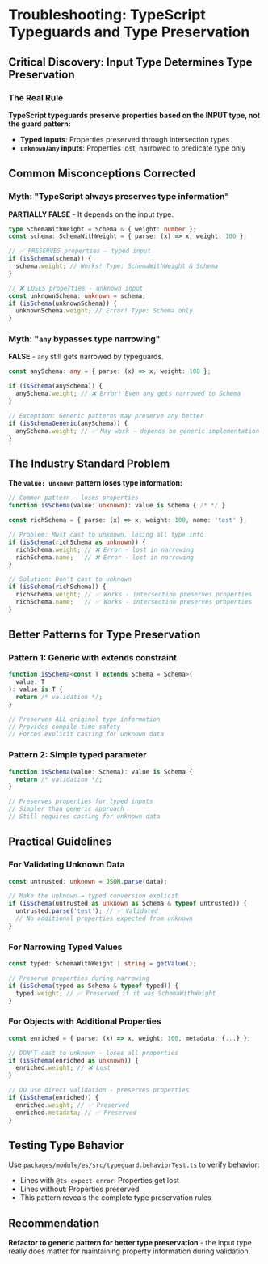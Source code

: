 # Troubleshooting: TypeScript Typeguards and Type Preservation

## Critical Discovery: Input Type Determines Type Preservation

### The Real Rule
**TypeScript typeguards preserve properties based on the INPUT type, not the guard pattern:**

- **Typed inputs**: Properties preserved through intersection types
- **`unknown`/`any` inputs**: Properties lost, narrowed to predicate type only

## Common Misconceptions Corrected

### Myth: "TypeScript always preserves type information"
**PARTIALLY FALSE** - It depends on the input type.

```typescript
type SchemaWithWeight = Schema & { weight: number };
const schema: SchemaWithWeight = { parse: (x) => x, weight: 100 };

// ✅ PRESERVES properties - typed input
if (isSchema(schema)) {
  schema.weight; // Works! Type: SchemaWithWeight & Schema
}

// ❌ LOSES properties - unknown input
const unknownSchema: unknown = schema;
if (isSchema(unknownSchema)) {
  unknownSchema.weight; // Error! Type: Schema only
}
```

### Myth: "`any` bypasses type narrowing"
**FALSE** - `any` still gets narrowed by typeguards.

```typescript
const anySchema: any = { parse: (x) => x, weight: 100 };

if (isSchema(anySchema)) {
  anySchema.weight; // ❌ Error! Even any gets narrowed to Schema
}

// Exception: Generic patterns may preserve any better
if (isSchemaGeneric(anySchema)) {
  anySchema.weight; // ✅ May work - depends on generic implementation
}
```

## The Industry Standard Problem

**The `value: unknown` pattern loses type information:**

```typescript
// Common pattern - loses properties
function isSchema(value: unknown): value is Schema { /* */ }

const richSchema = { parse: (x) => x, weight: 100, name: 'test' };

// Problem: Must cast to unknown, losing all type info
if (isSchema(richSchema as unknown)) {
  richSchema.weight; // ❌ Error - lost in narrowing
  richSchema.name;   // ❌ Error - lost in narrowing
}

// Solution: Don't cast to unknown
if (isSchema(richSchema)) {
  richSchema.weight; // ✅ Works - intersection preserves properties
  richSchema.name;   // ✅ Works - intersection preserves properties
}
```

## Better Patterns for Type Preservation

### Pattern 1: Generic with extends constraint
```typescript
function isSchema<const T extends Schema = Schema>(
  value: T
): value is T {
  return /* validation */;
}

// Preserves ALL original type information
// Provides compile-time safety
// Forces explicit casting for unknown data
```

### Pattern 2: Simple typed parameter
```typescript
function isSchema(value: Schema): value is Schema {
  return /* validation */;
}

// Preserves properties for typed inputs
// Simpler than generic approach
// Still requires casting for unknown data
```

## Practical Guidelines

### For Validating Unknown Data
```typescript
const untrusted: unknown = JSON.parse(data);

// Make the unknown → typed conversion explicit
if (isSchema(untrusted as unknown as Schema & typeof untrusted)) {
  untrusted.parse('test'); // ✅ Validated
  // No additional properties expected from unknown
}
```

### For Narrowing Typed Values  
```typescript
const typed: SchemaWithWeight | string = getValue();

// Preserve properties during narrowing
if (isSchema(typed as Schema & typeof typed)) {
  typed.weight; // ✅ Preserved if it was SchemaWithWeight
}
```

### For Objects with Additional Properties
```typescript
const enriched = { parse: (x) => x, weight: 100, metadata: {...} };

// DON'T cast to unknown - loses all properties
if (isSchema(enriched as unknown)) {
  enriched.weight; // ❌ Lost
}

// DO use direct validation - preserves properties
if (isSchema(enriched)) {
  enriched.weight; // ✅ Preserved
  enriched.metadata; // ✅ Preserved
}
```

## Testing Type Behavior

Use `packages/module/es/src/typeguard.behaviorTest.ts` to verify behavior:
- Lines with `@ts-expect-error`: Properties get lost
- Lines without: Properties preserved
- This pattern reveals the complete type preservation rules

## Recommendation

**Refactor to generic pattern for better type preservation** - the input type really does matter for maintaining property information during validation.